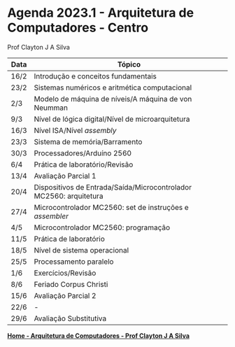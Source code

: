 # Agenda 2023.1 - Arquitetura de Computadores - Centro
Prof Clayton J A Silva

| Data | Tópico |
| ---- | ------ |
| 16/2 | Introdução e conceitos fundamentais | 
| 23/2 | Sistemas numéricos e aritmética computacional |
| 2/3 | Modelo de máquina de níveis/A máquina de von Neumman |
| 9/3 | Nível de lógica digital/Nível de microarquitetura |
| 16/3 | Nível ISA/Nível *assembly* |
| 23/3 | Sistema de memória/Barramento |
| 30/3 | Processadores/Arduíno 2560 |
| 6/4 | Prática de laboratório/Revisão |
| 13/4 | Avaliação Parcial 1 |
| 20/4 | Dispositivos de Entrada/Saída/Microcontrolador MC2560: arquitetura |
| 27/4 | Microcontrolador MC2560: set de instruções e *assembler* |
| 4/5 | Microcontrolador MC2560: programação |
| 11/5 | Prática de laboratório |
| 18/5 | Nível de sistema operacional |
| 25/5 | Processamento paralelo |
| 1/6 | Exercícios/Revisão |
| 8/6 | Feriado Corpus Christi |
| 15/6 | Avaliação Parcial 2 |
| 22/6 | - |
| 29/6 | Avaliação Substitutiva |

**[Home - Arquitetura de Computadores - Prof Clayton J A Silva](https://claytonjasilva.github.io/arq.html)**

